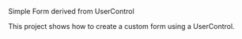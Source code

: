 Simple Form derived from UserControl

This project shows how to create a custom form using a UserControl.
